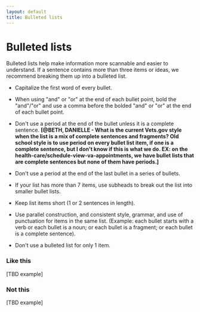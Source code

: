 ```yaml
---
layout: default
title: Bulleted lists
---
```


# Bulleted lists

Bulleted lists help make information more scannable and easier to understand.  If a sentence contains more than three items or ideas, we recommend breaking them up into a bulleted list.

- Capitalize the first word of every bullet.
- When using "and" or "or" at the end of each bullet point, bold the "and"/"or" and use a comma before the bolded "and" or "or" at the end of each bullet point.



- Don't use a period at the end of the bullet unless it is a complete sentence. __[@BETH, DANIELLE - What is the current Vets.gov style when the list is a mix of complete sentences and fragments? Old school style is to use period on every bullet list item, if one is a complete sentence, but I don't know if this is what we do. EX: on the health-care/schedule-view-va-appointments, we have bullet lists that are complete sentences but none of them have periods.]__
- Don't use a period at the end of the last bullet in a series of bullets.
- If your list has more than 7 items, use subheads to break out the list into smaller bullet lists.
- Keep list items short (1 or 2 sentences in length).
- Use parallel construction, and consistent style, grammar, and use of punctuation for items in the same list. (Example: each bullet starts with a verb or each bullet is a noun; or each bullet is a fragment; or each bullet is a complete sentence).
- Don't use a bulleted list for only 1 item.





<div class="do-dont">
<div class="do-dont__do">
<h3 class="do-dont__heading">Like this</h3>
<div class="do-dont__content" markdown="1">
[TBD example]
</div>
</div>

<div class="do-dont__dont">
<h3 class="do-dont__heading">Not this</h3>
<div class="do-dont__content" markdown="1">
[TBD example]
</div>
</div>

</div>


